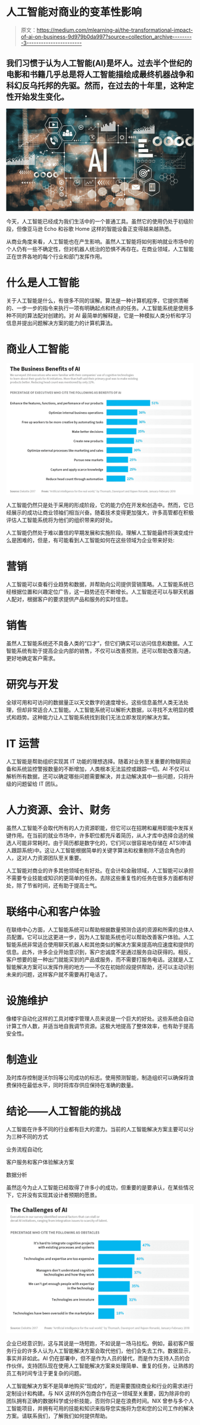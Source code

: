 # 人工智能对商业的变革性影响

> 原文：<https://medium.com/mlearning-ai/the-transformational-impact-of-ai-on-business-9d979b0da997?source=collection_archive---------3----------------------->

## 我们习惯于认为人工智能(AI)是坏人。过去半个世纪的电影和书籍几乎总是将人工智能描绘成最终机器战争和科幻反乌托邦的先驱。然而，在过去的十年里，这种定性开始发生变化。

![](img/b3bd771a4c4136349a1b0b8f264f7dd0.png)

今天，人工智能已经成为我们生活中的一个普通工具。虽然它的使用仍处于初级阶段，但像亚马逊 Echo 和谷歌 Home 这样的智能设备正变得越来越熟悉。

从商业角度来看，人工智能也在产生影响。虽然人工智能将如何影响就业市场中的个人仍有一些不确定性，但对机器人统治的恐惧不再存在。在商业领域，人工智能正在世界各地的每个行业和部门发挥作用。

# 什么是人工智能

关于人工智能是什么，有很多不同的误解。算法是一种计算机程序，它提供清晰的、一步一步的指令来执行一项有明确起点和终点的任务。人工智能系统是使用多种不同的算法配对创建的。对 AI 最简单的解释是，它是一种模拟人类分析和学习信息并提出问题解决方案的能力的计算机算法。

# 商业人工智能

![](img/c8083a033a1471173b4f25ea890473e5.png)

人工智能仍然只是处于采用的形成阶段，它的能力仍在开发和创造中。然而，它已经展示的成功让商业领袖们相当兴奋。随着技术变得更加强大，许多高管都在积极评估人工智能系统将为他们的组织带来的好处。

人工智能仍然处于难以置信的早期发展和实施阶段。理解人工智能最终将演变成什么是困难的，但是，有可能看到人工智能如何在这些领域为企业带来好处:

# 营销

人工智能可以查看行业趋势和数据，并帮助向公司提供营销策略。人工智能系统已经根据位置和兴趣定位广告，这一趋势还在不断增长。人工智能还可以与聊天机器人配对，根据客户的要求提供产品和服务的实时信息。

# 销售

虽然人工智能系统还不具备人类的“口才”，但它们确实可以访问信息和数据。人工智能系统有助于提高企业内部的销售，不仅可以改善预测，还可以帮助改善沟通，更好地确定客户需求。

# 研究与开发

全球可用和可访问的数据量正以天文数字的速度增长。这些信息虽然人类无法处理，但却非常适合人工智能。人工智能系统可以解析大数据，以寻找不太明显的模式和趋势。这种能力让人工智能系统找到我们无法立即发现的解决方案。

# IT 运营

人工智能是帮助组织实现其 IT 功能的理想选择。随着对业务至关重要的物联网设备和系统监控警报数量的不断增加，人类根本无法监控或跟踪一切。AI 不仅可以解析所有数据，还可以确定哪些问题需要解决，并主动解决其中一些问题，只将升级的问题留给 IT 团队。

# 人力资源、会计、财务

虽然人工智能不会取代所有的人力资源职能，但它可以在招聘和雇用职能中发挥关键作用。在当前的就业市场中，许多职位都充斥着简历，从人才库中选择合适的候选人可能非常耗时。由于简历都是数字化的，它们可以很容易地存储在 ATS(申请人跟踪系统)中。这让人工智能根据简单的关键字算法和权重剔除不适合角色的人，这对人力资源团队至关重要。

人工智能对商业的许多其他领域也有好处。在会计和金融领域，人工智能可以承担不需要专业技能或知识的更简单的任务。去除这些重复性的任务在很多方面都有好处，除了节省时间，还有助于提高士气。

# 联络中心和客户体验

在联络中心方面，人工智能系统可以帮助根据数量预测合适的资源和所需的总体人员配置。它可以比这更进一步，因为人工智能系统也可以帮助改善客户体验。人工智能系统非常适合使用聊天机器人和其他类似的解决方案来提高响应速度和提供的信息。此外，许多企业开始意识到，客户忠诚度不是通过服务自动获得的。相反，客户想要的是一种出门就能买到的产品或服务，而不需要打服务电话。这就是人工智能解决方案可以发挥作用的地方——不仅在初始阶段提供帮助，还可以主动识别未来的问题，这样客户就不需要再打电话了。

# 设施维护

像楼宇自动化这样的工具对楼宇管理人员来说是一个巨大的好处。这些系统会自动计算工作人数，并适当地自我调节资源。这极大地提高了整体效率，也有助于提高安全性。

# 制造业

及时库存控制是沃尔玛等公司成功的标志。使用预测智能，制造组织可以确保将浪费保持在最低水平，同时将库存供应保持在准确的数量。

# 结论——人工智能的挑战

人工智能在许多不同的行业都有巨大的潜力。当前的人工智能解决方案主要可以分为三种不同的方式

业务流程自动化

客户服务和客户体验解决方案

数据分析

虽然迄今为止人工智能已经取得了许多小的成功，但重要的是要承认，在某些情况下，它并没有实现其设计者预期的愿景。

![](img/c5ade0c686bbc3b05433dd306359594c.png)

企业已经意识到，这与其说是一场短跑，不如说是一场马拉松。例如，最初客户服务行业的许多人认为人工智能解决方案会取代他们，他们会失去工作。数据显示，事实并非如此。AI 仍在部署中，但不是作为人员的替代，而是作为支持人员的合作伙伴。支持团队现在使用人工智能解决方案来处理简单、重复的任务，让熟练的员工有时间专注于更复杂的问题。

人工智能解决方案不是简单地购买“现成的”，而是需要围绕商业和行业的需求进行定制设计和构建。与 NIX 这样的外包商合作在这一领域至关重要，因为除非你的团队拥有正确的数据科学或分析技能，否则你只是在浪费时间。NIX 曾参与多个人工智能项目，并拥有可用的技能和知识来指导您实施将为您和您的公司工作的解决方案。请联系我们，了解我们如何提供帮助。